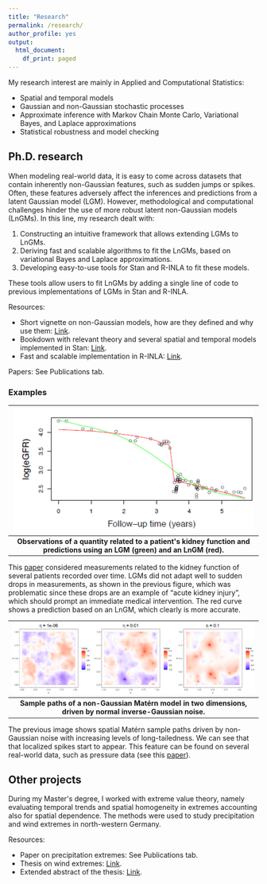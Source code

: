 ```yaml
---
title: "Research"
permalink: /research/
author_profile: yes
output:
  html_document:
    df_print: paged
---
```


My research interest are mainly in Applied and Computational Statistics:
 - Spatial and temporal models
 - Gaussian and non-Gaussian stochastic processes
 - Approximate inference with Markov Chain Monte Carlo, Variational Bayes, and Laplace approximations
 - Statistical robustness and model checking


## Ph.D. research

When modeling real-world data, it is easy to come across datasets that contain inherently non-Gaussian features, such as sudden jumps or spikes. Often, these features adversely affect the inferences and predictions from a latent Gaussian model (LGM). However, methodological and computational challenges hinder the use of more robust latent non-Gaussian models (LnGMs). In this line, my research dealt with:

1. Constructing an intuitive framework that allows extending LGMs to LnGMs.
2. Deriving fast and scalable algorithms to fit the LnGMs, based on variational Bayes and Laplace approximations.
3. Developing easy-to-use tools for Stan and R-INLA to fit these models. 
 
These tools allow users to fit LnGMs by adding a single line of code to previous implementations of LGMs in Stan and R-INLA.

Resources:
- Short vignette on non-Gaussian models, how are they defined and why use them: [Link](https://rawcdn.githack.com/stan-dev/connect22-space-time/9861468cbfcec939c25c88c81693b5055134e7a6/resources/Speaker%203%20-%20Rafael%20Cabral/vignette/stanconnect.html).
- Bookdown with relevant theory and several spatial and temporal models implemented in Stan: [Link](https://rafaelcabral96.github.io/nigstan/).
- Fast and scalable implementation in R-INLA: [Link](https://github.com/rafaelcabral96/ngvb).

Papers: See Publications tab.

### Examples

| ![](/assets/time_series.png)|
|:--:|
| <b>Observations of a quantity related to a patient's kidney function and predictions using an LGM (green) and an LnGM (red).</b>|


This [paper](https://rss.onlinelibrary.wiley.com/doi/10.1111/rssc.12405) considered measurements related to the kidney function of several patients recorded over time. LGMs did not adapt well to sudden drops in measurements, as shown in the previous figure, which was problematic since these drops are an example of “acute kidney injury”, which should prompt an immediate medical intervention. The red curve shows a prediction based on an LnGM, which clearly is more accurate.

| ![](/assets/spatial_2.png)|
|:--:|
| <b>Sample paths of a non-Gaussian Matérn model in two dimensions, driven by normal inverse-Gaussian noise.</b>|


The previous image shows spatial Matérn sample paths driven by non-Gaussian noise with increasing levels of long-tailedness. We can see that that localized spikes start to appear. This feature can be found on several real-world data, such as pressure data (see this [paper](https://projecteuclid.org/journals/bayesian-analysis/advance-publication/Controlling-the-Flexibility-of-Non-Gaussian-Processes-Through-Shrinkage-Priors/10.1214/22-BA1342.full)).

## Other projects

During my Master's degree, I worked with extreme value theory, namely evaluating temporal trends and spatial homogeneity in extremes accounting also for spatial dependence. The methods were used to study precipitation and wind extremes in north-western Germany.

Resources:
- Paper on precipitation extremes: See Publications tab.
- Thesis on wind extremes: [Link](https://drive.google.com/file/d/1Tdhf-0Bn4pg9wLtmiJK43IeaDMgL7Zg3/view?usp=share_link).
- Extended abstract of the thesis: [Link](https://drive.google.com/file/d/1uPfrD7tVOUpLKzbDkx0gbFub0-IRuh9U/view).
